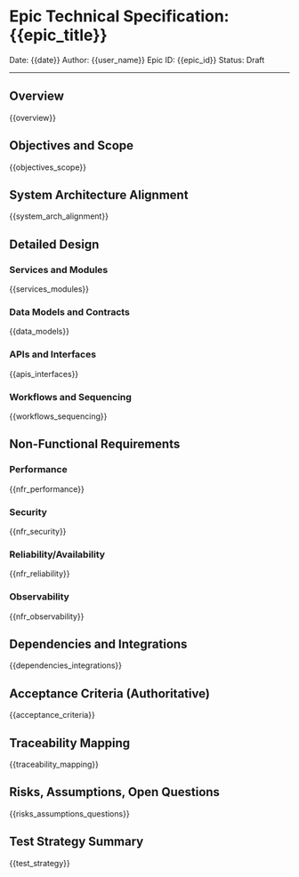 # Epic Technical Specification: {{epic_title}}

Date: {{date}}
Author: {{user_name}}
Epic ID: {{epic_id}}
Status: Draft

---

## Overview

{{overview}}

## Objectives and Scope

{{objectives_scope}}

## System Architecture Alignment

{{system_arch_alignment}}

## Detailed Design

### Services and Modules

{{services_modules}}

### Data Models and Contracts

{{data_models}}

### APIs and Interfaces

{{apis_interfaces}}

### Workflows and Sequencing

{{workflows_sequencing}}

## Non-Functional Requirements

### Performance

{{nfr_performance}}

### Security

{{nfr_security}}

### Reliability/Availability

{{nfr_reliability}}

### Observability

{{nfr_observability}}

## Dependencies and Integrations

{{dependencies_integrations}}

## Acceptance Criteria (Authoritative)

{{acceptance_criteria}}

## Traceability Mapping

{{traceability_mapping}}

## Risks, Assumptions, Open Questions

{{risks_assumptions_questions}}

## Test Strategy Summary

{{test_strategy}}

